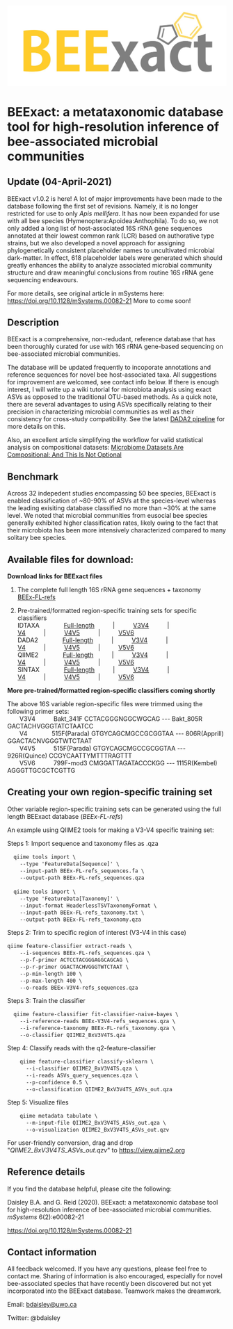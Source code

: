<p align="center"><img src="https://github.com/bdaisley/BEExact/blob/master/BEExact_logo.jpg" width="700"></p>

# BEExact: a metataxonomic database tool for high-resolution inference of bee-associated microbial communities

## Update (04-April-2021)

BEExact v1.0.2 is here! A lot of major improvements have been made to the database following the first set of revisions. Namely, it is no longer restricted for use to only <i>Apis mellifera</i>. It has now been expanded for use with all bee species (Hymenoptera:Apoidea:Anthophila). To do so, we not only added a long list of host-associated 16S rRNA gene sequences annotated at their lowest common rank (LCR) based on authorative type strains, but we also developed a novel approach for assigning phylogenetically consistent placeholder names to uncultivated microbial dark-matter. In effect, 618 placeholder labels were generated which should greatly enhances the ability to analyze associated microbial community structure and draw meaningful conclusions from routine 16S rRNA gene sequencing endeavours. 

For more details, see original article in mSystems here: https://doi.org/10.1128/mSystems.00082-21
More to come soon!


## Description

BEExact is a comprehensive, non-redudant, reference database that has been thoroughly curated for use with 16S rRNA gene-based sequencing on bee-associated microbial communities. 

The database will be updated frequently to incoporate annotations and reference sequences for novel bee host-associated taxa. All suggestions for improvement are welcomed, see contact info below. If there is enough interest, I will write up a wiki tutorial for microbiota analysis using exact ASVs as opposed to the traditional OTU-based methods. As a quick note, there are several advantages to using ASVs specifically relating to their precision in characterizing microbial communities as well as their consistency for cross-study compatibility. See the latest [DADA2 pipeline](https://benjjneb.github.io/dada2/tutorial.html) for more details on this. 

Also, an excellent article simplifying the workflow for valid statistical analysis on compositional datasets: [Microbiome Datasets Are Compositional: And This Is Not Optional](https://www.frontiersin.org/articles/10.3389/fmicb.2017.02224/full)


## Benchmark
Across 32 indepedent studies encompassing 50 bee species, BEExact is enabled classification of ~80-90% of ASVs at the species-level whereas the leading exisiting database classified no more than ~30% at the same level. We noted that microbial communities from eusocial bee species generally exhibited higher classification rates, likely owing to the fact that their microbiota has been more intensively characterized compared to many solitary bee species.

## Available  files for download:

<b>Download links for BEExact files</b>
1. The complete full length 16S rRNA gene sequences + taxonomy<br />
    [BEEx-FL-refs](https://github.com/bdaisley/BEExact/raw/master/BEExact_v1.0.2_refs/BEEx-FL-bxid-refs.zip)
    
2. Pre-trained/formatted region-specific training sets for specific classifiers<br />
      IDTAXA    [Full-length](https://github.com/bdaisley/BEExact/raw/master/BEExact_v1.0.2_classifier_databases/IDTAXA___BEEx-FL-TS.RData)   |   [V3V4](https://github.com/bdaisley/BEExact/raw/master/BEExact_v1.0.2_classifier_databases/IDTAXA___BEEx-V3V4-TS.RData)   |   [V4](https://github.com/bdaisley/BEExact/raw/master/BEExact_v1.0.2_classifier_databases/IDTAXA___BEEx-V4-TS.RData)   |   [V4V5](https://github.com/bdaisley/BEExact/raw/master/BEExact_v1.0.2_classifier_databases/IDTAXA___BEEx-V4V5-TS.RData)   |   [V5V6](https://github.com/bdaisley/BEExact/raw/master/BEExact_v1.0.2_classifier_databases/IDTAXA___BEEx-V5V6-TS.RData)<br />
      DADA2    [Full-length](https://github.com/bdaisley/BEExact/raw/master/BEExact_v1.0.2_classifier_databases/dada2___BEEx-FL-TS.fa)   |   [V3V4](https://github.com/bdaisley/BEExact/raw/master/BEExact_v1.0.2_classifier_databases/dada2___BEEx-V3V4-TS.fa)   |   [V4](https://github.com/bdaisley/BEExact/raw/master/BEExact_v1.0.2_classifier_databases/dada2___BEEx-V4-TS.fa)   |   [V4V5](https://github.com/bdaisley/BEExact/raw/master/BEExact_v1.0.2_classifier_databases/dada2___BEEx-V4V5-TS.fa)   |   [V5V6](https://github.com/bdaisley/BEExact/raw/master/BEExact_v1.0.2_classifier_databases/dada2___BEEx-V5V6-TS.fa)<br />
      QIIME2    [Full-length](https://github.com/bdaisley/BEExact/raw/master/BEExact_v1.0.2_classifier_databases/qiime2___BEEx-FL-TS.qza)   |   [V3V4](https://github.com/bdaisley/BEExact/raw/master/BEExact_v1.0.2_classifier_databases/qiime2___BEEx-V3V4-TS.qza)   |   [V4](https://github.com/bdaisley/BEExact/raw/master/BEExact_v1.0.2_classifier_databases/qiime2___BEEx-V4-TS.qza)   |   [V4V5](https://github.com/bdaisley/BEExact/raw/master/BEExact_v1.0.2_classifier_databases/qiime2___BEEx-V4V5-TS.qza)   |   [V5V6](https://github.com/bdaisley/BEExact/raw/master/BEExact_v1.0.2_classifier_databases/qiime2___BEEx-V5V6-TS.qza)<br />
      SINTAX    [Full-length](https://github.com/bdaisley/BEExact/raw/master/BEExact_v1.0.2_classifier_databases/sintax___BEEx_FL-TS.fa)   |   [V3V4](https://github.com/bdaisley/BEExact/raw/master/BEExact_v1.0.2_classifier_databases/sintax___BEEx_V3V4-TS.fa)   |   [V4](https://github.com/bdaisley/BEExact/raw/master/BEExact_v1.0.2_classifier_databases/sintax___BEEx_V4-TS.fa)   |   [V4V5](https://github.com/bdaisley/BEExact/raw/master/BEExact_v1.0.2_classifier_databases/sintax___BEEx_V4V5-TS.fa)   |   [V5V6](https://github.com/bdaisley/BEExact/raw/master/BEExact_v1.0.2_classifier_databases/sintax___BEEx_V5V6-TS.fa)<br />

<b>More pre-trained/formatted region-specific classifiers coming shortly</b><br />

The above 16S variable region-specific files were trimmed using the following primer sets:<br />
  V3V4   Bakt_341F	CCTACGGGNGGCWGCAG --- Bakt_805R	GACTACHVGGGTATCTAATCC<br />
  V4    515F(Parada)	GTGYCAGCMGCCGCGGTAA --- 806R(Apprill)	GGACTACNVGGGTWTCTAAT<br />
  V4V5   515F(Parada)	GTGYCAGCMGCCGCGGTAA --- 926R(Quince)	CCGYCAATTYMTTTRAGTTT<br />
  V5V6   799F-mod3	CMGGATTAGATACCCKGG --- 1115R(Kembel)	AGGGTTGCGCTCGTTG<br />
       



## Creating your own region-specific training set
Other variable region-specific training sets can be generated using the full length BEExact database (<i>BEEx-FL-refs</i>)

An example using QIIME2 tools for making a V3-V4 specific training set:

Steps 1: Import sequence and taxonomy files as .qza 
```
  qiime tools import \
    --type 'FeatureData[Sequence]' \
    --input-path BEEx-FL-refs_sequences.fa \
    --output-path BEEx-FL-refs_sequences.qza

  qiime tools import \
    --type 'FeatureData[Taxonomy]' \
    --input-format HeaderlessTSVTaxonomyFormat \
    --input-path BEEx-FL-refs_taxonomy.txt \
    --output-path BEEx-FL-refs_taxonomy.qza
```

Steps 2: Trim to specific region of interest (V3-V4 in this case)

```
qiime feature-classifier extract-reads \
    --i-sequences BEEx-FL-refs_sequences.qza \
    --p-f-primer ACTCCTACGGGAGGCAGCAG \
    --p-r-primer GGACTACHVGGGTWTCTAAT \
    --p-min-length 100 \
    --p-max-length 400 \
    --o-reads BEEx-V3V4-refs_sequences.qza
```

Steps 3: Train the classifier
```
  qiime feature-classifier fit-classifier-naive-bayes \
    --i-reference-reads BEEx-V3V4-refs_sequences.qza \
    --i-reference-taxonomy BEEx-FL-refs_taxonomy.qza \
    --o-classifier QIIME2_BxV3V4TS.qza
```

Step 4: Classify reads with the q2-feature-classifier
```
    qiime feature-classifier classify-sklearn \
      --i-classifier QIIME2_BxV3V4TS.qza \
      --i-reads ASVs_query_sequences.qza \
      --p-confidence 0.5 \
      --o-classification QIIME2_BxV3V4TS_ASVs_out.qza
```


Step 5: Visualize files
```
    qiime metadata tabulate \
      --m-input-file QIIME2_BxV3V4TS_ASVs_out.qza \
      --o-visualization QIIME2_BxV3V4TS_ASVs_out.qzv
```

For user-friendly conversion, drag and drop "<i>QIIME2_BxV3V4TS_ASVs_out.qzv</i>" to https://view.qiime2.org


## Reference details

If you find the database helpful, please cite the following: 



Daisley B.A. and G. Reid (2020). BEExact: a metataxonomic database tool for high-resolution inference of bee-associated microbial communities. <i>mSystems</i> 6(2):e00082-21 

https://doi.org/10.1128/mSystems.00082-21


## Contact information

All feedback welcomed. If you have any questions, please feel free to contact me. Sharing of information is also encouraged, especially for novel bee-associated species that have recently been discovered but not yet incorporated into the BEExact database. Teamwork makes the dreamwork.

Email:          bdaisley@uwo.ca

Twitter:        @bdaisley
